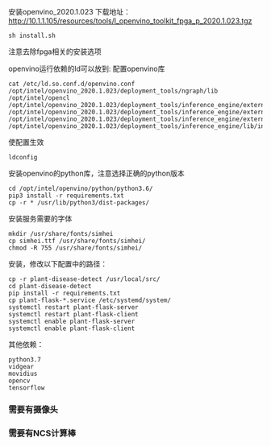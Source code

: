 
安装openvino_2020.1.023
下载地址：http://10.1.1.105/resources/tools/l_openvino_toolkit_fpga_p_2020.1.023.tgz
```
sh install.sh
```
注意去除fpga相关的安装选项

openvino运行依赖的ld可以放到:
配置openvino库
```
cat /etc/ld.so.conf.d/openvino.conf 
/opt/intel/openvino_2020.1.023/deployment_tools/ngraph/lib
/opt/intel/opencl
/opt/intel/openvino_2020.1.023/deployment_tools/inference_engine/external/hddl/lib
/opt/intel/openvino_2020.1.023/deployment_tools/inference_engine/external/mkltiny_lnx/lib
/opt/intel/openvino_2020.1.023/deployment_tools/inference_engine/external/tbb/lib
/opt/intel/openvino_2020.1.023/deployment_tools/inference_engine/lib/intel64
```

使配置生效
```
ldconfig
```

安装openvino的python库，注意选择正确的python版本
```
cd /opt/intel/openvino/python/python3.6/
pip3 install -r requirements.txt
cp -r * /usr/lib/python3/dist-packages/
```

安装服务需要的字体
```
mkdir /usr/share/fonts/simhei
cp simhei.ttf /usr/share/fonts/simhei/
chmod -R 755 /usr/share/fonts/simhei/
```

安装，修改以下配置中的路径：
```
cp -r plant-disease-detect /usr/local/src/
cd plant-disease-detect 
pip install -r requirements.txt
cp plant-flask-*.service /etc/systemd/system/
systemctl restart plant-flask-server
systemctl restart plant-flask-client
systemctl enable plant-flask-server
systemctl enable plant-flask-client
```

其他依赖：
```
python3.7
vidgear
movidius
opencv
tensorflow
```

### 需要有摄像头
### 需要有NCS计算棒
 
